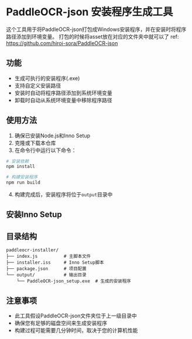 # PaddleOCR-json 安装程序生成工具

这个工具用于将PaddleOCR-json打包成Windows安装程序，并在安装时将程序路径添加到环境变量。
打包的时候将asset放在对应的文件夹中就可以了
ref: https://github.com/hiroi-sora/PaddleOCR-json


## 功能

- 生成可执行的安装程序(.exe)
- 支持自定义安装路径
- 安装时自动将程序路径添加到系统环境变量
- 卸载时自动从系统环境变量中移除程序路径

## 使用方法

1. 确保已安装Node.js和Inno Setup
2. 克隆或下载本仓库
3. 在命令行中运行以下命令：

```bash
# 安装依赖
npm install

# 构建安装程序
npm run build
```

4. 构建完成后，安装程序将位于`output`目录中

## 安装Inno Setup


## 目录结构

```
paddleocr-installer/
├── index.js          # 主脚本文件
├── installer.iss     # Inno Setup脚本
├── package.json      # 项目配置
└── output/           # 输出目录
    └── PaddleOCR-json_setup.exe  # 生成的安装程序
```

## 注意事项

- 此工具假设PaddleOCR-json文件夹位于上一级目录中
- 确保您有足够的磁盘空间来生成安装程序
- 构建过程可能需要几分钟时间，取决于您的计算机性能 